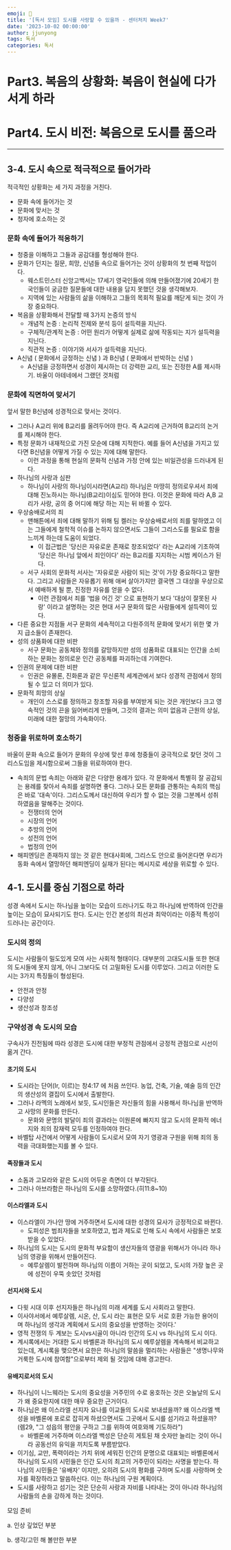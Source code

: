 ```yaml
---
emoji: 🧢
title: '[독서 모임] 도시를 사랑할 수 있을까 - 센터처치 Week7'
date: '2023-10-02 00:00:00'
author: jjunyong
tags: 독서
categories: 독서
---
```


# Part3. 복음의 상황화: 복음이 현실에 다가서게 하라
# Part4. 도시 비전: 복음으로 도시를 품으라 
---

## 3-4. 도시 속으로 적극적으로 들어가라
적극적인 상황화는 세 가지 과정을 거친다.
- 문화 속에 들어가는 것
- 문화에 맞서는 것
- 청자에 호소하는 것 

### 문화 속에 들어가 적응하기
- 청중을 이해하고 그들과 공감대를 형성해야 한다. 
- 문화가 던지는 질문, 희망, 신념들 속으로 들어가는 것이 상황화의 첫 번째 작업이다. 
  - 웨스트민스터 신앙고백서는 17세기 영국인들에 의해 만들어졌기에 20세기 한국인들이 궁금한 질문들에 대한 내용을 담지 못했던 것을 생각해보자. 
  - 지역에 있는 사람들의 삶을 이해하고 그들의 목회적 필요를 깨닫게 되는 것이 가장 중요하다. 
- 복음을 상황화해서 전달할 때 3가지 논증의 방식
  - 개념적 논증 : 논리적 전제와 분석 등이 설득력을 지닌다. 
  - 구체적/관계적 논증 : 어떤 원리가 어떻게 실제로 삶에 작동되는 지가 설득력을 지닌다. 
  - 직관적 논증 : 이야기와 서사가 설득력을 지닌다.
- A신념 ( 문화에서 긍정하는 신념 ) 과 B신념 ( 문화에서 반박하는 신념 )
  - A신념을 긍정하면서 성경이 제시하는 더 강력한 교리, 또는 진정한 A를 제시하기. 바울이 아테네에서 그랬던 것처럼

### 문화에 직면하여 맞서기
앞서 말한 B신념에 성경적으로 맞서는 것이다. 
- 그러나 A교리 위에 B교리를 올려두어야 한다. 즉 A교리에 근거하여 B교리의 논거를 제시해야 한다.
- 특정 문화가 내재적으로 가진 모순에 대해 지적한다. 예를 들어 A신념을 가지고 있다면 B신념을 어떻게 가질 수 있는 지에 대해 말한다. 
  - 이런 과정을 통해 현실의 문화적 신념과 가정 안에 있는 비일관성을 드러내게 된다. 
- 하나님의 사랑과 심판 
  - 하나님이 사랑의 하나님이시라면(A교리) 하나님은 마땅히 정의로우셔서 죄에 대해 진노하시는 하나님(B교리)이심도 믿어야 한다. 이것은 문화에 따라 A,B 교리가 사랑, 공의 중 어디에 해당 하는 지는 뒤 바뀔 수 있다. 
- 우상숭배로서의 죄
  - 맨해튼에서 죄에 대해 말하기 위해 팀 켈러는 우상숭배로서의 죄를 말하였고 이는 그들에게 철학적 이슈를 논하지 않으면서도 그들이 그리스도를 필요로 함을 느끼게 하는데 도움이 되었다. 
    - 이 접근법은 '당신은 자유로운 존재로 창조되었다' 라는 A교리에 기초하여 '당신은 하나님 앞에서 죄인이다' 라는 B교리를 지지하는 시범 케이스가 된다. 
  - 서구 사회의 문화적 서사는 '자유로운 사람이 되는 것'이 가장 중요하다고 말한다. 그리고 사람들은 자유롭기 위해 애써 살아가지만 결국엔 그 대상을 우상으로서 예배하게 될 뿐, 진정한 자유를 얻을 수 없다. 
    - 이런 관점에서 죄를 '법을 어긴 것' 으로 표현하기 보다 '대상이 잘못된 사랑' 이라고 설명하는 것은 현대 서구 문화의 많은 사람들에게 설득력이 있다. 
- 다른 중요한 지점들
서구 문화의 세속적이고 다원주의적 문화에 맞서기 위한 몇 가지 급소들이 존재한다. 
- 성의 상품화에 대한 비판
  - 서구 문화는 공동체와 정의를 갈망하지만 성의 성품화로 대표되는 인간을 소비하는 문화는 정의로운 인간 공동체를 파괴하는데 기여한다. 
- 인권의 문제에 대한 비판
  - 인권은 유몰론, 진화론과 같은 무신론적 세계관에서 보다 성경적 관점에서 정의될 수 있고 더 의미가 있다. 
- 문화적 희망의 상실 
  - 개인이 스스로를 정의하고 창조할 자유를 부여받게 되는 것은 개인보다 크고 영속적인 것의 끈을 잃어버리게 만들며, 그것의 결과는 의미 없음과 근원의 상실, 미래에 대한 절망의 가속화이다. 

### 청중을 위로하며 호소하기
바울이 문화 속으로 들어가 문화의 우상에 맞선 후에 청중들이 궁극적으로 찾던 것이 그리스도임을 제시함으로써 그들을 위로하여야 한다. 
- 속죄의 문법
속죄는 아래와 같은 다양한 용례가 있다. 각 문화에서 특별히 잘 공감되는 용례를 찾아서 속죄를 설명하면 좋다. 그러나 모든 문화를 관통하는 속죄의 핵심은 바로 '대속'이다. 그리스도께서 대신하여 우리가 할 수 없는 것을 그분께서 성취하였음을 말해주는 것이다. 
  - 전쟁터의 언어
  - 시장의 언어
  - 추방의 언어
  - 성전의 언어
  - 법정의 언어
- 해피엔딩은 존재하지 않는 것 같은 현대사회에, 그리스도 안으로 들어온다면 우리가 동화 속에서 열망하던 해피엔딩이 실재가 된다는 메시지로 세상을 위로할 수 있다. 

## 4-1. 도시를 중심 기점으로 하라 
성경 속에서 도시는 하나님을 높이는 모습이 드러나기도 하고 하나님에 반역하여 인간을 높이는 모습이 묘사되기도 한다. 도시는 인간 본성의 최선과 최악이라는 이중적 특성이 드러나는 공간이다.

### 도시의 정의
도시는 사람들이 밀도있게 모여 사는 사회적 형태이다. 대부분의 고대도시들 또한 현대의 도시들에 못지 않게, 아니 그보다도 더 고밀화된 도시를 이루었다. 
그리고 이러한 도시는 3가지 특징들이 형성된다.
- 안전과 안정
- 다양성
- 생산성과 창조성

### 구약성경 속 도시의 모습 
구속사가 진전됨에 따라 성경은 도시에 대한 부정적 관점에서 긍정적 관점으로 시선이 옮겨 간다.
#### 초기의 도시
- 도시라는 단어(Ir, 이르)는 창4:17 에 처음 쓰인다. 농업, 건축, 기술, 예술 등의 인간의 생산성의 결집이 도시에서 출발한다. 
- 그러나 라멕의 노래에서 보듯, 도시인들은 자신들의 힘을 사용해서 하나님을 반역하고 사망의 문화를 만든다. 
  - 문화와 문명의 발달이 죄의 결과라는 이원론에 빠지지 않고 도시의 문화적 에너지와 죄의 잠재력 모두를 인정하여야 한다. 
- 바벨탑 사건에서 어떻게 사람들이 도시로서 모여 자기 영광과 구원을 위해 죄의 동력을 극대화했는지를 볼 수 있다.

#### 족장들과 도시 
- 소돔과 고모라와 같은 도시의 어두운 측면이 더 부각된다. 
- 그러나 아브라함은 하나님의 도시를 소망하였다.(히11:8~10) 

#### 이스라엘과 도시 
- 이스라엘이 가나안 땅에 거주하면서 도시에 대한 성경의 묘사가 긍정적으로 바뀐다.
  - 도피성은 범죄자들을 보호하였고, 법과 제도로 인해 도시 속에서 사람들은 보호받을 수 있었다. 
- 하나님의 도시는 도시의 문화적 부요함이 생산자들의 영광을 위해서가 아니라 하나님의 영광을 위해서 만들어진다. 
  - 예루살렘이 발전하며 하나님의 이름이 거하는 곳이 되었고, 도시의 가장 높은 곳에 성전이 우뚝 솟았던 것처럼 

#### 선지서와 도시 
- 다윗 시대 이후 선지자들은 하나님의 미래 세계를 도시 사회라고 말한다. 
- 이사야서에서 예루살렘, 시온, 산, 도시 라는 표현은 모두 서로 호환 가능한 용어이며 하나님의 생각과 계획에서 도시의 중요성을 반영하는 것이다.'
- 영적 전쟁의 두 계보는 도시vs시골이 아니라 인간의 도시 vs 하나님의 도시 이다. 
- 계시록에서는 거대한 도시 바벨론과 하나님의 도시 예루살렘을 계속해서 비교하고 있는데, 계시록을 맺으면서 요한은 하나님의 말씀을 멀리하는 사람들은 "생명나무와 거룩한 도시에 참여함"으로부터 제외 될 것임에 대해 경고한다. 

#### 유배지로서의 도시
- 하나님이 니느웨라는 도시의 중요성을 거주민의 수로 옹호하는 것은 오늘날의 도시가 왜 중요한지에 대한 매우 중요한 근거이다. 
- 하나님은 왜 이스라엘 선지자 요나를 이교들의 도시로 보내셨을까? 왜 이스라엘 백성을 바벨론에 포로로 잡히게 하셨으면서도 그곳에서 도시를 섬기라고 하셨을까?(렘29, "그 성읍의 평안을 구하고 그를 위하여 여호와께 기도하라") 
  - 바벨론에 거주하며 이스라엘 백성은 단순히 게토된 채 숫자만 늘리는 것이 아니라 공동선의 유익을 끼치도록 부름받았다.
- 이기심, 교만, 폭력이라는 가치 위에 세워진 인간의 문명으로 대표되는 바벨론에서 하나님의 도시의 시민들은 인간 도시의 최고의 거주민이 되라는 사명을 받는다. 하나님의 시민들은 '유배자' 이지만, 오히려 도시의 평화를 구하며 도시를 사랑하며 숫자를 확장하라고 말씀하신다. 이는 하나님의 구원 계획이다.
- 도시를 사랑하고 섬기는 것은 단순히 사랑과 자비를 나타내는 것이 아니라 하나님의 사람들의 손을 강하게 하는 것이다. 


모임 준비

a. 인상 깊었던 부분

b. 생각/고민 해 볼만한 부분